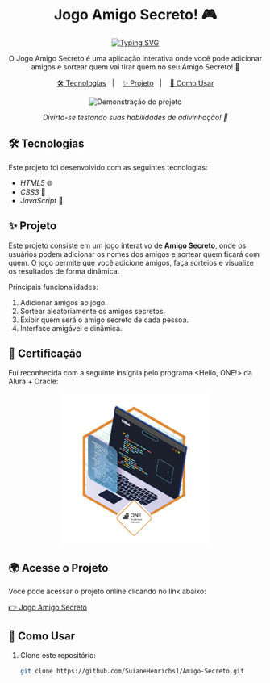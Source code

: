 <h1 align="center">Jogo Amigo Secreto! 🎮</h1>

<div align="center">
  <a href="https://git.io/typing-svg">
    <img src="https://readme-typing-svg.demolab.com?font=Fira+Code&pause=1000&color=AD50C0&center=true&vCenter=true&repeat=true&width=435&lines=Jogo+Amigo+Secreto!+🎁" alt="Typing SVG" />
  </a>
</div>

<p align="center">
  O Jogo Amigo Secreto é uma aplicação interativa onde você pode adicionar amigos e sortear quem vai tirar quem no seu Amigo Secreto! 🎁
</p>

<p align="center">
  <a href="#-tecnologias">🛠 Tecnologias</a>&nbsp;&nbsp;&nbsp;|&nbsp;&nbsp;&nbsp;
  <a href="#-projeto">✨ Projeto</a>&nbsp;&nbsp;&nbsp;|&nbsp;&nbsp;&nbsp;
  <a href="#-como-usar">🧠 Como Usar</a>
</p>

<p align="center">
  <img alt="Demonstração do projeto" src="https://imgur.com/m7UDFiT.png" width="600px">
</p>

<p align="center">
  <i>Divirta-se testando suas habilidades de adivinhação! 🎯</i>
</p>



## 🛠 Tecnologias

Este projeto foi desenvolvido com as seguintes tecnologias:

- *HTML5* 🌐
- *CSS3* 🎨
- *JavaScript* 📜



## ✨ Projeto

Este projeto consiste em um jogo interativo de **Amigo Secreto**, onde os usuários podem adicionar os nomes dos amigos e sortear quem ficará com quem. O jogo permite que você adicione amigos, faça sorteios e visualize os resultados de forma dinâmica.

Principais funcionalidades:
1. Adicionar amigos ao jogo.
2. Sortear aleatoriamente os amigos secretos.
3. Exibir quem será o amigo secreto de cada pessoa.
4. Interface amigável e dinâmica.



## 🏅 Certificação

Fui reconhecida com a seguinte insígnia pelo programa <Hello, ONE!> da Alura + Oracle:

<p align="center">
  <img src="https://raw.githubusercontent.com/SuianeHenrichs1/Amigo-Secreto/main/assets/ff043987-239b-4661-bdb1-7f4ca6092c48.webp" alt="Insígnia Oracle Next Education" width="300">
</p>



## 🌍 Acesse o Projeto

Você pode acessar o projeto online clicando no link abaixo:

[👉 Jogo Amigo Secreto](https://suianehenrichs1.github.io/Amigo-Secreto/)



## 🧠 Como Usar

1. Clone este repositório:

   ```bash
   git clone https://github.com/SuianeHenrichs1/Amigo-Secreto.git



